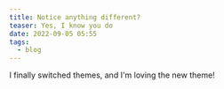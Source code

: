 ```yaml
---
title: Notice anything different?
teaser: Yes, I know you do
date: 2022-09-05 05:55
tags:
  - blog
---
```

I finally switched themes, and I'm loving the new theme!
